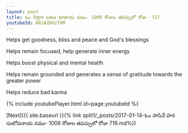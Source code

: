 ```yaml
---
layout: post
title: ఓం విస్తార లవణ కూపాయ నమః- 1008 రోజుల తపస్సులో రోజు  717
youtubeId: WXzAZHXzTXM
---
```

 
 
Helps get goodness, bliss and peace and God's blessings
 
Helps remain focused, help generate inner energy 
 
Helps boost physical and mental health 
 
Helps remain grounded and generates a sense of gratitude towards the greater power 
 
Helps reduce bad karma
 
 
 
 


{% include youtubePlayer.html id=page.youtubeId %}
 
[Next]({{ site.baseurl }}{% link  split1/_posts/2017-01-14-ఓం సాసినే హర సులోచనాయ నమః- 1008 రోజుల తపస్సులో రోజు  716.md%})
 
